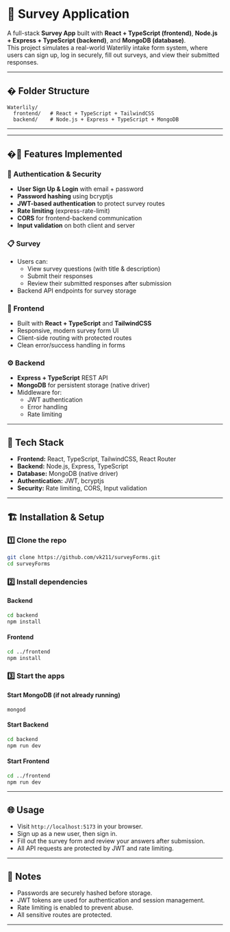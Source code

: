 
# 📝 Survey Application

A full-stack **Survey App** built with **React + TypeScript (frontend)**, **Node.js + Express + TypeScript (backend)**, and **MongoDB (database)**.  
This project simulates a real-world Waterlily intake form system, where users can sign up, log in securely, fill out surveys, and view their submitted responses.

---

## � Folder Structure

```
Waterlily/
  frontend/   # React + TypeScript + TailwindCSS
  backend/    # Node.js + Express + TypeScript + MongoDB
```

---

---

## �🚀 Features Implemented


### 🔐 Authentication & Security
- **User Sign Up & Login** with email + password
- **Password hashing** using bcryptjs
- **JWT-based authentication** to protect survey routes
- **Rate limiting** (express-rate-limit)
- **CORS** for frontend-backend communication
- **Input validation** on both client and server

### 📋 Survey
- Users can:
  - View survey questions (with title & description)
  - Submit their responses
  - Review their submitted responses after submission
- Backend API endpoints for survey storage

### 🎨 Frontend
- Built with **React + TypeScript** and **TailwindCSS**
- Responsive, modern survey form UI
- Client-side routing with protected routes
- Clean error/success handling in forms

### ⚙️ Backend
- **Express + TypeScript** REST API
- **MongoDB** for persistent storage (native driver)
- Middleware for:
  - JWT authentication
  - Error handling
  - Rate limiting

---


## 📂 Tech Stack
- **Frontend:** React, TypeScript, TailwindCSS, React Router
- **Backend:** Node.js, Express, TypeScript
- **Database:** MongoDB (native driver)
- **Authentication:** JWT, bcryptjs
- **Security:** Rate limiting, CORS, Input validation

---

## 🏗️ Installation & Setup

### 1️⃣ Clone the repo
```bash
git clone https://github.com/vk211/surveyForms.git
cd surveyForms
```

### 2️⃣ Install dependencies

#### Backend
```bash
cd backend
npm install
```

#### Frontend
```bash
cd ../frontend
npm install
```

### 3️⃣ Start the apps

#### Start MongoDB (if not already running)
```
mongod
```

#### Start Backend
```bash
cd backend
npm run dev
```

#### Start Frontend
```bash
cd ../frontend
npm run dev
```

---

## 🌐 Usage

- Visit `http://localhost:5173` in your browser.
- Sign up as a new user, then sign in.
- Fill out the survey form and review your answers after submission.
- All API requests are protected by JWT and rate limiting.

---

## 📢 Notes
- Passwords are securely hashed before storage.
- JWT tokens are used for authentication and session management.
- Rate limiting is enabled to prevent abuse.
- All sensitive routes are protected.

---

